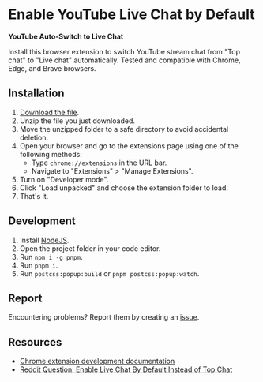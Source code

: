 # Enable YouTube Live Chat by Default

**YouTube Auto-Switch to Live Chat**

Install this browser extension to switch YouTube stream chat from "Top chat" to "Live chat" automatically. Tested and compatible with Chrome, Edge, and Brave browsers.

## Installation

1. [Download the file](https://babakfp.gumroad.com/l/enable-youtube-live-chat-by-default).
2. Unzip the file you just downloaded.
3. Move the unzipped folder to a safe directory to avoid accidental deletion.
4. Open your browser and go to the extensions page using one of the following methods:
    - Type `chrome://extensions` in the URL bar.
    - Navigate to "Extensions" > "Manage Extensions".
5. Turn on "Developer mode".
6. Click "Load unpacked" and choose the extension folder to load.
7. That's it.

## Development

1. Install [NodeJS](https://nodejs.org).
2. Open the project folder in your code editor.
3. Run `npm i -g pnpm`.
4. Run `pnpm i`.
5. Run `postcss:popup:build` or `pnpm postcss:popup:watch`.

## Report

Encountering problems? Report them by creating an [issue](https://github.com/babakfp/enable-youtube-live-chat-by-default/issues).

## Resources

-   [Chrome extension development documentation](https://developer.chrome.com/docs/extensions)
-   [Reddit Question: Enable Live Chat By Default Instead of Top Chat](https://www.reddit.com/r/youtube/comments/hhuz29/enable_live_chat_by_default_instead_of_top_chat)
